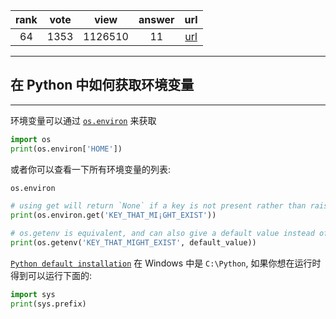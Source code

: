 
| rank | vote | view | answer | url |
|:-:|:-:|:-:|:-:|:-:|
|64|1353|1126510|11| [url](http://stackoverflow.com/questions/4906977/how-do-i-access-environment-variables-from-python) |
***

##  在 Python 中如何获取环境变量

***

环境变量可以通过 [`os.environ`](https://docs.python.org/library/os.html#os.environ) 来获取

```python
import os
print(os.environ['HOME'])
```

或者你可以查看一下所有环境变量的列表:

```python
os.environ
```

```python
# using get will return `None` if a key is not present rather than raise a `KeyError`
print(os.environ.get('KEY_THAT_MI¡GHT_EXIST'))

# os.getenv is equivalent, and can also give a default value instead of `None`
print(os.getenv('KEY_THAT_MIGHT_EXIST', default_value))
```

[`Python default installation`](https://docs.python.org/install/index.html#how-installation-works) 在 Windows 中是 `C:\Python`, 如果你想在运行时得到可以运行下面的:

```python
import sys
print(sys.prefix)
```